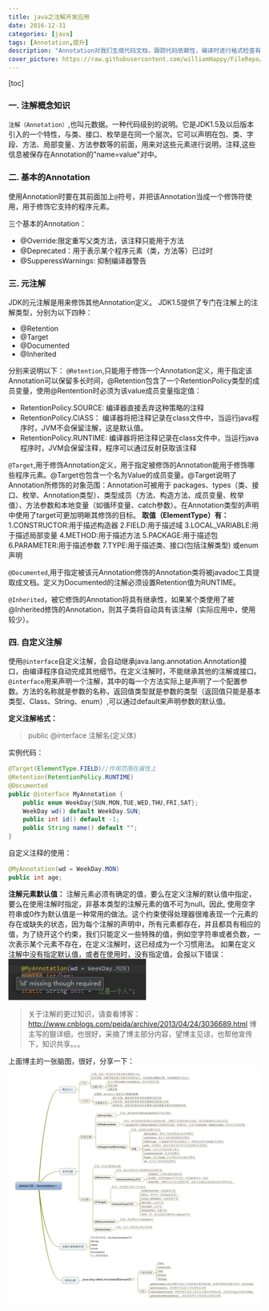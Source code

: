 ```yaml
---
title: java之注解开发应用
date: 2016-12-31
categories: [java]
tags: [Annotation,提升]
description: "Annotation对我们生成代码文档，跟踪代码依赖性，编译时进行格式检查有很大帮助，而不仅仅像注释那么简单。"
cover_picture: https://raw.githubusercontent.com/williamHappy/FileRepo/master/hexo/cover_picture/cover_picture_1.jpg
---
```

<!--more-->


[toc]


### 一. 注解概念知识

`注解（Annotation）`,也叫元数据。一种代码级别的说明。它是JDK1.5及以后版本引入的一个特性，与类、接口、枚举是在同一个层次。它可以声明在包、类、字段、方法、局部变量、方法参数等的前面，用来对这些元素进行说明，注释,这些信息被保存在Annotation的"name=value"对中。

### 二. 基本的Annotation

使用Annotation时要在其前面加上`@`符号，并把该Annotation当成一个修饰符使用，用于修饰它支持的程序元素。

三个基本的Annotation：

- @Override:限定重写父类方法，该注释只能用于方法
- @Deprecated：用于表示某个程序元素（类，方法等）已过时
- @SupperessWarnings: 抑制编译器警告

### 三. 元注解

JDK的元注解是用来修饰其他Annotation定义。
JDK1.5提供了专门在注解上的注解类型，分别为以下四种：

- @Retention
- @Target
- @Documented
- @Inherited

分别来说明以下：
`@Retention`,只能用于修饰一个Annotation定义，用于指定该Annotation可以保留多长时间，@Retention包含了一个RetentionPolicy类型的成员变量，使用@Rentention时必须为该value成员变量指定值：

- RetentionPolicy.SOURCE: 编译器直接丢弃这种策略的注释
- RetentionPolicy.ClASS： 编译器将把注释记录在class文件中，当运行java程序时，JVM不会保留注解，这是默认值。
- RetentionPolicy.RUNTIME: 编译器将把注释记录在class文件中，当运行java程序时，JVM会保留注释，程序可以通过反射获取该注释

`@Target`,用于修饰Annotation定义，用于指定被修饰的Annotation能用于修饰哪些程序元素。@Target也包含一个名为Value的成员变量。@Target说明了Annotation所修饰的对象范围：Annotation可被用于 packages、types（类、接口、枚举、Annotation类型）、类型成员（方法、构造方法、成员变量、枚举值）、方法参数和本地变量（如循环变量、catch参数）。在Annotation类型的声明中使用了target可更加明晰其修饰的目标。
**取值（ElementType）有：**
1.CONSTRUCTOR:用于描述构造器
2.FIELD:用于描述域
3.LOCAL_VARIABLE:用于描述局部变量
4.METHOD:用于描述方法
5.PACKAGE:用于描述包
6.PARAMETER:用于描述参数
7.TYPE:用于描述类、接口(包括注解类型) 或enum声明


`@Documented`,用于指定被该元Annotation修饰的Annotation类将被javadoc工具提取成文档。定义为Documented的注解必须设置Retention值为RUNTIME。

`@Inherited`，被它修饰的Annotation将具有继承性，如果某个类使用了被@Inherited修饰的Annotation，则其子类将自动具有该注解（实际应用中，使用较少）。


### 四. 自定义注解

使用`@interface`自定义注解，会自动继承java.lang.annotation.Annotation接口，由编译程序自动完成其他细节。在定义注解时，不能继承其他的注解或接口。`@interface`用来声明一个注解，其中的每一个方法实际上是声明了一个配置参数。方法的名称就是参数的名称，返回值类型就是参数的类型（返回值只能是基本类型、Class、String、enum）,可以通过default来声明参数的默认值。

**定义注解格式：**
> public @interface 注解名{定义体}

实例代码：
```java
@Target(ElementType.FIELD)//作用范围在属性上
@Retention(RetentionPolicy.RUNTIME)
@Documented
public @interface MyAnnotation {
    public enum WeekDay{SUN,MON,TUE,WED,THU,FRI,SAT};
    WeekDay wd() default WeekDay.SUN;
    public int id() default -1;
    public String name() default "";
}
```

自定义注释的使用：
```java
@MyAnnotation(wd = WeekDay.MON)
public int age;
```

**注解元素默认值：**
注解元素必须有确定的值，要么在定义注解的默认值中指定，要么在使用注解时指定，非基本类型的注解元素的值不可为null。因此, 使用空字符串或0作为默认值是一种常用的做法。这个约束使得处理器很难表现一个元素的存在或缺失的状态，因为每个注解的声明中，所有元素都存在，并且都具有相应的值，为了绕开这个约束，我们只能定义一些特殊的值，例如空字符串或者负数，一次表示某个元素不存在，在定义注解时，这已经成为一个习惯用法。
如果在定义注解中没有指定默认值，或者在使用时，没有指定值，会报以下错误：
![annotationException](https://raw.githubusercontent.com/williamHappy/FileRepo/master/hexo/20161225/Java005/img/annotationException.png)


> 关于注解的更过知识，请查看博客：http://www.cnblogs.com/peida/archive/2013/04/24/3036689.html
博主写的狠详细，也很好，采摘了博主部分内容，望博主见谅，也帮他宣传下，知识共享。。。

上面博主的一张脑图，很好，分享一下：
![javaAnnotation](https://raw.githubusercontent.com/williamHappy/FileRepo/master/hexo/20161225/Java005/img/javaAnnotation.jpg)





